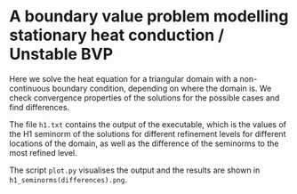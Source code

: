 # A boundary value problem modelling stationary heat conduction / Unstable BVP

Here we solve the heat equation for a triangular domain with a non-continuous boundary condition,
depending on where the domain is. We check convergence properties of the solutions for the possible
cases and find differences.

The file `h1.txt` contains the output of the executable, which is the values of the H1 seminorm of
the solutions for different refinement levels for different locations of the domain, as well as the 
difference of the seminorms to the most refined level.

The script `plot.py` visualises the output and the results are shown in `h1_seminorms(differences).png`.

